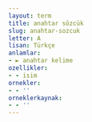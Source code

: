 ```yaml
---
layout: term
title: anahtar sözcük
slug: anahtar-sozcuk
letter: A
lisan: Türkçe
anlamlar:
- ► anahtar kelime
ozellikler:
- - isim
ornekler:
- - ''
orneklerkaynak:
- - ''
---
```

